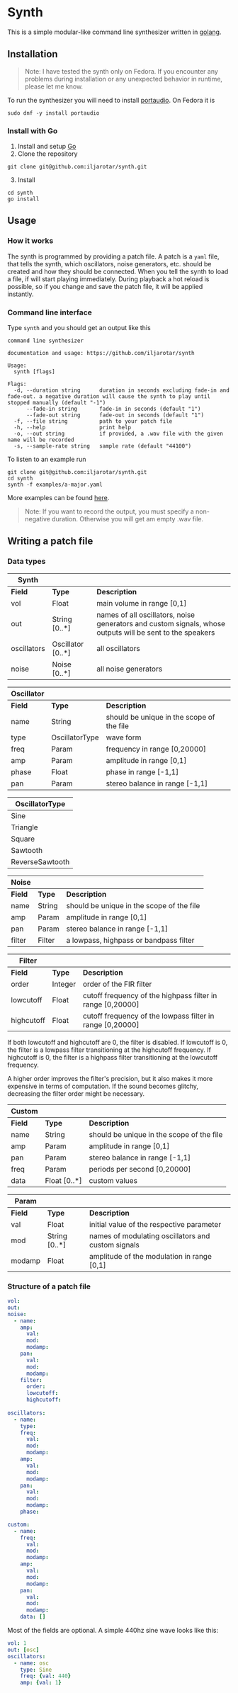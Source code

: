 # Synth

This is a simple modular-like command line synthesizer written in
[golang](https://go.dev/).

## Installation

> Note: I have tested the synth only on Fedora. If you encounter any problems
> during installation or any unexpected behavior in runtime, please let me know.

To run the synthesizer you will need to install
[portaudio](http://portaudio.com/docs/v19-doxydocs/tutorial_start.html). On
Fedora it is

```
sudo dnf -y install portaudio
```

### Install with Go

1. Install and setup [Go](https://go.dev/doc/install)
2. Clone the repository

```
git clone git@github.com:iljarotar/synth.git
```

3. Install

```
cd synth
go install
```

## Usage

### How it works

The synth is programmed by providing a patch file. A patch is a `yaml` file,
that tells the synth, which oscillators, noise generators, etc. should be
created and how they should be connected. When you tell the synth to load a
file, if will start playing immediately. During playback a hot reload is
possible, so if you change and save the patch file, it will be applied
instantly.

### Command line interface

Type `synth` and you should get an output like this

```
command line synthesizer

documentation and usage: https://github.com/iljarotar/synth

Usage:
  synth [flags]

Flags:
  -d, --duration string      duration in seconds excluding fade-in and fade-out. a negative duration will cause the synth to play until stopped manually (default "-1")
      --fade-in string       fade-in in seconds (default "1")
      --fade-out string      fade-out in seconds (default "1")
  -f, --file string          path to your patch file
  -h, --help                 print help
  -o, --out string           if provided, a .wav file with the given name will be recorded
  -s, --sample-rate string   sample rate (default "44100")
```

To listen to an example run

```
git clone git@github.com:iljarotar/synth.git
cd synth
synth -f examples/a-major.yaml
```

More examples can be found [here](https://github.com/iljarotar/synth-patches).

> Note: If you want to record the output, you must specify a non-negative
> duration. Otherwise you will get am empty .wav file.

## Writing a patch file

### Data types

| Synth       |                   |                                                                                                           |
| ----------- | ----------------- | --------------------------------------------------------------------------------------------------------- |
| **Field**   | **Type**          | **Description**                                                                                           |
| vol         | Float             | main volume in range [0,1]                                                                                |
| out         | String [0..*]     | names of all oscillators, noise generators and custom signals, whose outputs will be sent to the speakers |
| oscillators | Oscillator [0..*] | all oscillators                                                                                           |
| noise       | Noise [0..*]      | all noise generators                                                                                      |

| Oscillator |                |                                           |
| ---------- | -------------- | ----------------------------------------- |
| **Field**  | **Type**       | **Description**                           |
| name       | String         | should be unique in the scope of the file |
| type       | OscillatorType | wave form                                 |
| freq       | Param          | frequency in range [0,20000]              |
| amp        | Param          | amplitude in range [0,1]                  |
| phase      | Float          | phase in range [-1,1]                     |
| pan        | Param          | stereo balance in range [-1,1]            |

| OscillatorType  |
| --------------- |
| Sine            |
| Triangle        |
| Square          |
| Sawtooth        |
| ReverseSawtooth |

| Noise     |          |                                           |
| --------- | -------- | ----------------------------------------- |
| **Field** | **Type** | **Description**                           |
| name      | String   | should be unique in the scope of the file |
| amp       | Param    | amplitude in range [0,1]                  |
| pan       | Param    | stereo balance in range [-1,1]            |
| filter    | Filter   | a lowpass, highpass or bandpass filter    |

| Filter     |          |                                                            |
| ---------- | -------- | ---------------------------------------------------------- |
| **Field**  | **Type** | **Description**                                            |
| order      | Integer  | order of the FIR filter                                    |
| lowcutoff  | Float    | cutoff frequency of the highpass filter in range [0,20000] |
| highcutoff | Float    | cutoff frequency of the lowpass filter in range [0,20000]  |

If both lowcutoff and highcutoff are 0, the filter is disabled. If lowcutoff is
0, the filter is a lowpass filter transitioning at the highcutoff frequency. If
highcutoff is 0, the filter is a highpass filter transitioning at the lowcutoff
frequency.

A higher order improves the filter's precision, but it also makes it more
expensive in terms of computation. If the sound becomes glitchy, decreasing the
filter order might be necessary.

| Custom    |              |                                           |
| --------- | ------------ | ----------------------------------------- |
| **Field** | **Type**     | **Description**                           |
| name      | String       | should be unique in the scope of the file |
| amp       | Param        | amplitude in range [0,1]                  |
| pan       | Param        | stereo balance in range [-1,1]            |
| freq      | Param        | periods per second [0,20000]              |
| data      | Float [0..*] | custom values                             |

| Param     |               |                                                    |
| --------- | ------------- | -------------------------------------------------- |
| **Field** | **Type**      | **Description**                                    |
| val       | Float         | initial value of the respective parameter          |
| mod       | String [0..*] | names of modulating oscillators and custom signals |
| modamp    | Float         | amplitude of the modulation in range [0,1]         |

### Structure of a patch file

```yaml
vol:
out:
noise:
  - name:
    amp:
      val:
      mod:
      modamp:
    pan:
      val:
      mod:
      modamp:
    filter:
      order:
      lowcutoff:
      highcutoff:
      
oscillators:
  - name:
    type:
    freq:
      val:
      mod:
      modamp:
    amp:
      val:
      mod:
      modamp:
    pan:
      val:
      mod:
      modamp:
    phase:

custom:
  - name:
    freq:
      val:
      mod:
      modamp:
    amp:
      val:
      mod:
      modamp:
    pan:
      val:
      mod:
      modamp:
    data: []
```

Most of the fields are optional. A simple 440hz sine wave looks like this:

```yaml
vol: 1
out: [osc]
oscillators:
  - name: osc
    type: Sine
    freq: {val: 440}
    amp: {val: 1}
```
